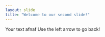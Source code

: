 ```yaml
---
layout: slide
title: "Welcome to our second slide!"
---
```

Your text
afnaf
Use the left arrow to go back!
